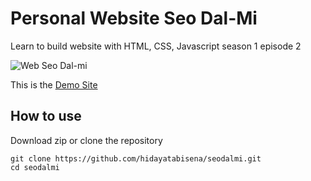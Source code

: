 # Personal Website Seo Dal-Mi
Learn to build website with HTML, CSS, Javascript season 1 episode 2

![Web Seo Dal-mi](https://user-images.githubusercontent.com/3937792/104719631-58e75f80-575f-11eb-8ac1-5fb427723786.jpg)

This is the [Demo Site](https://seo-dalmi.netlify.app/)

## How to use

Download zip or clone the repository

```
git clone https://github.com/hidayatabisena/seodalmi.git
cd seodalmi
```